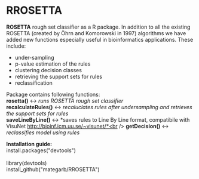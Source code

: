 # RROSETTA

**ROSETTA** rough set classifier as a R package. In addition to all the existing ROSETTA (created by Öhrn and Komorowski in 1997) algorithms we have added new functions especially useful in bioinformatics applications. 
These include: 
* under-sampling
* p-value estimation of the rules
* clustering decision classes
* retrieving the support sets for rules
* reclassification

Package contains following functions:<br />
**rosetta()** <-> *runs ROSETTA rough set classifier*<br />
**recalculateRules()** <-> *recaluclates rules after undersampling and retrieves the support sets for rules*<br />
**saveLineByLine()** <-> *saves rules to Line By Line format, compatibile with VisuNet http://bioinf.icm.uu.se/~visunet/*<br />
**getDecision()** <-> *reclassifies model using rules*<br />

**Installation guide:**<br />
install.packages("devtools")<br /><br />
library(devtools)<br />
install_github("mategarb/RROSETTA")
